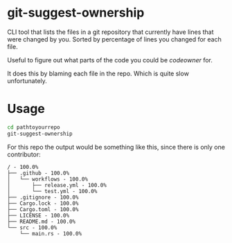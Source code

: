 # git-suggest-ownership

CLI tool that lists the files in a git repository that currently have lines that were changed by you.
Sorted by percentage of lines you changed for each file.

Useful to figure out what parts of the code you could be _codeowner_ for.

It does this by blaming each file in the repo. Which is quite slow unfortunately.

# Usage
```bash
cd pathtoyourrepo
git-suggest-ownership
```

For this repo the output would be something like this, since there is only one contributor:
```
/ - 100.0%
├── .github - 100.0%
│   └── workflows - 100.0%
│       ├── release.yml - 100.0%
│       └── test.yml - 100.0%
├── .gitignore - 100.0%
├── Cargo.lock - 100.0%
├── Cargo.toml - 100.0%
├── LICENSE - 100.0%
├── README.md - 100.0%
└── src - 100.0%
    └── main.rs - 100.0%
```